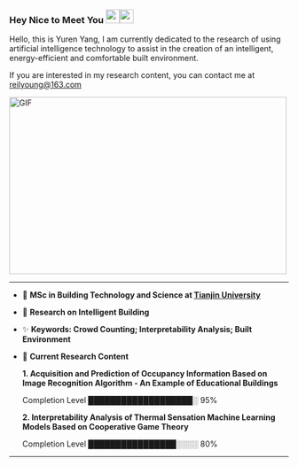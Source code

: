 ### Hey Nice to Meet You <img src="https://media.giphy.com/media/hvRJCLFzcasrR4ia7z/giphy.gif" width="25px"><img src="https://media.giphy.com/media/hvRJCLFzcasrR4ia7z/giphy.gif" width="25px">

Hello, this is Yuren Yang, I am currently dedicated to the research of using artificial intelligence technology to assist in the creation of an intelligent, energy-efficient and comfortable built environment.

If you are interested in my research content, you can contact me at reilyoung@163.com
<!--
**ReilYoung/ReilYoung** is a ✨ _special_ ✨ repository because its `README.md` (this file) appears on your GitHub profile.

Here are some ideas to get you started:

- 🔭 I’m currently working on ...
- 🌱 I’m currently learning ...
- 👯 I’m looking to collaborate on ...
- 🤔 I’m looking for help with ...
- 💬 Ask me about ...
- 📫 How to reach me: ...
- 😄 Pronouns: ...
- ⚡ Fun fact: ...
-->

  <img align="top" alt="GIF" src="https://github.com/ReilYoung/GIF/blob/main/img.gif?raw=true" width="500" height="320" />
  
  ___
  
- :school: __MSc in Building Technology and Science at [Tianjin University](http://www.tju.edu.cn/)__ 
- :bank: __Research on Intelligent Building__
- :sparkles: __Keywords: Crowd Counting; Interpretability Analysis; Built Environment__
- :book: __Current Research Content__

   __1. Acquisition and Prediction of Occupancy Information Based on Image Recognition Algorithm - An Example of Educational Buildings__ 
   
     Completion Level     ███████████████████░  95%

   __2. Interpretability Analysis of Thermal Sensation Machine Learning Models Based on Cooperative Game Theory__
   
     Completion Level     ████████████████░░░░  80%

___
